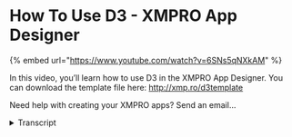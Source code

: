 # How To Use D3 - XMPRO App Designer
{% embed url="https://www.youtube.com/watch?v=6SNs5qNXkAM" %}



In this video, you’ll learn how to use D3 in the XMPRO App Designer. You can download the template file here: http://xmp.ro/d3template

Need help with creating your XMPRO apps? Send an email...
<details>
<summary>Transcript</summary>In this video, you’ll learn how to use D3 in the XMPRO App Designer. You can download the template file here: http://xmp.ro/d3template

Need help with creating your XMPRO apps? Send an email...
d3 control

d3 is a javascript library which is used

to create

rich visualizations primarily using svg

if you go on to their website you will

notice that they have

comprehensive documentation here in

terms of how to script

those visualizations and transformations

they also have a long list of examples

and samples

which one can use for example

here is a sunburst visualization

which i have copied and put into our

template for d3

as you can see here and

using the script which is

roughly around 100 lines i'm able to

create this

visualization very quickly

where i can click and show a bit of

animation

drill down into items

so how do you use the d3 control

if i go to the design view

i can drag across a d3 control from the

toolbox

and then give it the t3 script

which will come from my app files if i

don't have the one i want

i can click on plus and then upload

the required script file

once it is uploaded i will be able to

choose it

in here so this is a small script which

basically displays a chart

and plots x y values on it

next step i would like to do is provide

some data source

so i've already created a data source

which is returning me some values

and if i choose that for my control and

launch the app

you would notice it will put in the

chart which came from the d3 script

and plot some values that i sent via the

data source

if you look at the script this is what

it looks like

but more importantly if you look at the

generic template we have

the script goes in here but over here

you respond to the data that is being

sent to

your script or d3 control so when the

data gets loaded

you would like to for example in this

case display those points

when the data changes you would like to

respond to those changes

and adapt so you can have a chart which

is live

so if i go ahead and make a change to

this data source which is a table

and i insert a new perhaps a new record

into it

it will then start to appear over here

and as you can see the new record just

appeared

so this is how you configure and use a

d3 script control
</details>